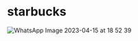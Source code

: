 # starbucks

![WhatsApp Image 2023-04-15 at 18 52 39](https://user-images.githubusercontent.com/127895836/232254709-5c98e517-3e46-4a9f-b23b-64d0d7e5e96d.jpeg)

